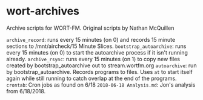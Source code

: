 # wort-archives
Archive scripts for WORT-FM.  Original scripts by Nathan McQuillen

`archive_record`: runs every 15 minutes (on 0) and records 15 minute sections to /mnt/aircheck/15 Minute Slices.
`bootstrap_autoarchive`: runs every 15 minutes (on 0) to start the autoarchive process if it isn't running already.
`archive_rsync`: runs every 15 minutes (on 1) to copy new files created by bootstrap_autoarchive out to stream.wortfm.org
`autoarchive`: run by bootstrap_autoarchive.  Records programs to files.  Uses `at` to start itself again while still running to catch overlap at the end of the programs.
`crontab`: Cron jobs as found on 6/18
`2018-06-18 Analysis.md`: Jon's analysis from 6/18/2018.
